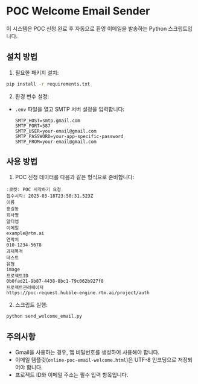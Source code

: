 # POC Welcome Email Sender

이 시스템은 POC 신청 완료 후 자동으로 환영 이메일을 발송하는 Python 스크립트입니다.

## 설치 방법

1. 필요한 패키지 설치:
```bash
pip install -r requirements.txt
```

2. 환경 변수 설정:
- `.env` 파일을 열고 SMTP 서버 설정을 입력합니다:
  ```
  SMTP_HOST=smtp.gmail.com
  SMTP_PORT=587
  SMTP_USER=your-email@gmail.com
  SMTP_PASSWORD=your-app-specific-password
  SMTP_FROM=your-email@gmail.com
  ```

## 사용 방법

1. POC 신청 데이터를 다음과 같은 형식으로 준비합니다:
```
:로켓: POC 시작하기 요청
접수시각: 2025-03-18T23:50:31.523Z
이름
홍길동
회사명
알티엠
이메일
example@rtm.ai
연락처
010-1234-5678
과제목적
테스트
유형
image
프로젝트ID
0b0fad21-9b87-4438-8bc1-79c062b927f8
프로젝트관리페이지
https://poc-request.hubble-engine.rtm.ai/project/auth
```

2. 스크립트 실행:
```bash
python send_welcome_email.py
```

## 주의사항

- Gmail을 사용하는 경우, 앱 비밀번호를 생성하여 사용해야 합니다.
- 이메일 템플릿(`online-poc-email-welcome.html`)은 UTF-8 인코딩으로 저장되어야 합니다.
- 프로젝트 ID와 이메일 주소는 필수 입력 항목입니다. 